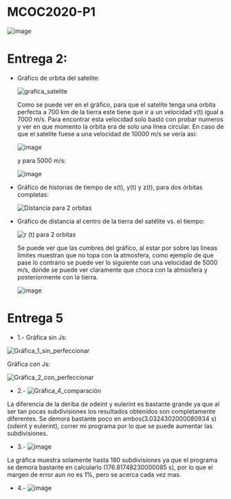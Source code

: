# MCOC2020-P1

![image](https://user-images.githubusercontent.com/69158551/91098577-b6073b00-e62f-11ea-9630-537056b81932.png)

#  Entrega 2:
  * Gráfico de orbita del satelite:
    
    ![grafica_satelite](https://user-images.githubusercontent.com/69158551/91511160-122ac300-e8ad-11ea-8f08-ef4a877b73f2.png)

    Como se puede ver en el gráfico, para que el satelite tenga una orbita perfecta a 700 km de la tierra este tiene que ir a un velocidad v(t) igual a 7000 m/s.
    Para encontrar esta velocidad solo bastó con probar numeros y ver en que momento la orbita era de solo una linea circular.
    En caso de que el satelite fuese a una velocidad de 10000 m/s se vería así:


    ![image](https://user-images.githubusercontent.com/69158551/91511707-5a96b080-e8ae-11ea-8461-2e1e98e7912f.png)

    y para 5000 m/s:

    ![image](https://user-images.githubusercontent.com/69158551/91512047-1657e000-e8af-11ea-9c7f-fad48c49db4e.png)


  * Gráfico de historias de tiempo de x(t), y(t) y z(t), para dos órbitas completas:
  
    ![Distancia para 2 orbitas](https://user-images.githubusercontent.com/69158551/91511158-11922c80-e8ad-11ea-886f-c4d67bf220ae.png)
    
  * Gráfico de distancia al centro de la tierra del satélite vs. el tiempo:

    ![r (t) para 2 orbitas](https://user-images.githubusercontent.com/69158551/91511154-10f99600-e8ad-11ea-967f-0b7fe94c3292.png)
    
    Se puede ver que las cumbres del gráfico, al estar por sobre las lineas limites muestran que no topa con la atmosfera, como ejemplo de que pase lo contrario se puede ver lo siguiente con una velocidad de 5000 m/s, donde se puede ver claramente que choca con la atmosfera y posteriormente con la tierra.
    
    ![image](https://user-images.githubusercontent.com/69158551/91518057-4908d500-e8bd-11ea-9b37-1f37a7ad2c1f.png)
    
# Entrega 5
  * 1.- Gráfica sin Js:
  
  ![Gráfica_1_sin_perfeccionar](https://user-images.githubusercontent.com/69158551/92348322-33f42900-f0a9-11ea-9bb6-affc2bc4b6fc.png)
  
  Gráfica con Js:
  
![Gráfica_2_con_perfeccionar](https://user-images.githubusercontent.com/69158551/92348330-38b8dd00-f0a9-11ea-889f-10e23fbdf920.png)

  * 2.- 
  ![Gráfica_4_comparación](https://user-images.githubusercontent.com/69158551/92348337-3e162780-f0a9-11ea-959d-aec7387f6fd3.png)
  
  La diferencia de la deriba de odeint y eulerint es bastante grande ya que al ser tan pocas subdivisiones los resultados obtenidos son completamente diferentes. Se demora bastante poco en ambos(3.0324302000080934 s) (odeint y eulerint), correr mi programa por lo que se puede aumentar las subdivisiones.
  
  * 3.-
  ![image](https://user-images.githubusercontent.com/69158551/92349837-9cdda000-f0ad-11ea-8801-3790eb4d4f02.png)

  La gráfica muestra solamente hasta 180 subdivisiones ya que el programa se demora bastante en calcularlo (176.81748230000085 s), por lo que el margen de error aun no es 1%, pero se acerca cada vez mas.
  
  * 4.-
  ![image](https://user-images.githubusercontent.com/69158551/92350433-74ef3c00-f0af-11ea-89df-5a6c32759489.png)

  
  

